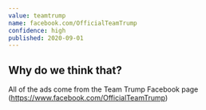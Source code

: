```yaml
---
value: teamtrump
name: facebook.com/OfficialTeamTrump
confidence: high
published: 2020-09-01
---
```


## Why do we think that?

All of the ads come from the Team Trump Facebook page (https://www.facebook.com/OfficialTeamTrump)

